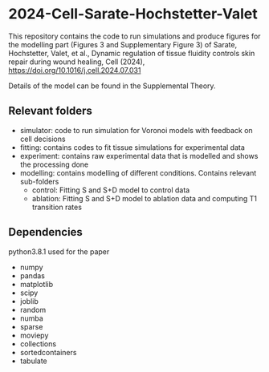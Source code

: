 # 2024-Cell-Sarate-Hochstetter-Valet

This repository contains the code to run simulations and produce figures for the modelling part (Figures 3 and Supplementary Figure 3) of Sarate, Hochstetter, Valet, et al., Dynamic regulation of tissue fluidity controls skin repair during wound healing, Cell (2024), https://doi.org/10.1016/j.cell.2024.07.031

Details of the model can be found in the Supplemental Theory.

## Relevant folders

- simulator: code to run simulation for Voronoi models with feedback on cell decisions
- fitting: contains codes to fit tissue simulations for experimental data
- experiment: contains raw experimental data that is modelled and shows the processing done
- modelling: contains modelling of different conditions. Contains relevant sub-folders
  - control: Fitting S and S+D model to control data
  - ablation: Fitting S and S+D model to ablation data and computing T1 transition rates





## Dependencies

python3.8.1 used for the paper 

- numpy
- pandas
- matplotlib
- scipy
- joblib
- random
- numba
- sparse
- moviepy
- collections
- sortedcontainers
- tabulate



